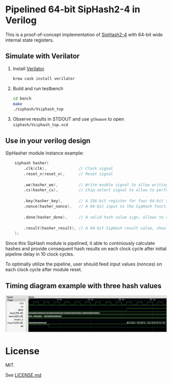 
# Pipelined 64-bit SipHash2-4 in Verilog

This is a proof-of-concept implementation of [SipHash2-4](https://en.wikipedia.org/wiki/SipHash) with 64-bit wide internal state registers.

## Simulate with Verilator

1. Install [Verilator](https://www.veripool.org/projects/verilator/wiki/Installing)

	```bash
	brew cask install verilator
	```

2. Build and run testbench

	```bash
	cd bench
	make
	./siphash/Vsiphash_top
	```	

3. Observe results in STDOUT and use `gtkwave` to open `siphash/Vsiphash_top.vcd`

## Use in your verilog design

SipHasher module instance example:

```verilog
	siphash hasher(
		.clk(clk),				// Clock signal
		.reset_n(reset_n),		// Reset signal

		.we(hasher_we),			// Write-enable signal to allow writing values of key and nonce
		.cs(hasher_cs),			// Chip-select signal to allow to perform hash computation

		.key(hasher_key),		// A 256-bit register for four 64-bit SipHash keys: k0, k1, k2, k3 starting from LSB
		.nonce(hasher_nonce), 	// A 64-bit input to the SipHash function

		.done(hasher_done),		// A valid hash value sign, allows to read hash value on/after a positive edge of this signal

		.result(hasher_result), // A 64-bit SipHash result value, should be read only when `done` signal is HIGH
	);
```

Since this SipHash module is pipelined, it able to continiously calculate hashes and provide consequent hash results
on each clock cycle after initial pipeline delay in 10 clock cycles.

To optimally utilize the pipeline, user should feed input values (nonces) on each clock cycle after
module reset.

## Timing diagram example with three hash values

![](timing_example.png)

# License

MIT. 

See [LICENSE.md](LICENSE.md)
